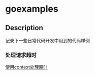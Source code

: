 # goexamples

## Description

记录下一些日常代码开发中用到的代码样例















### 处理请求超时

[使用context处理超时](https://github.com/zhangpetergo/goexamples/blob/main/timeout/context/main.go)